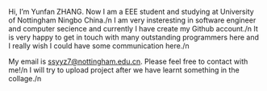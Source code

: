 Hi, I’m Yunfan ZHANG. Now I am a EEE student and studying at University of Nottingham Ningbo China./n
I am very insteresting in software engineer and computer secience and currently I have create my Github account./n
It is very happy to get in touch with many outstanding programmers here and I really wish I could have some communication here./n

My email is ssyyz7@nottingham.edu.cn. Please feel free to contact with me!/n
I will try to upload project after we have learnt something in the collage./n

<!---
OliverZHANG1206/OliverZHANG1206 is a ✨ special ✨ repository because its `README.md` (this file) appears on your GitHub profile.
You can click the Preview link to take a look at your changes.
--->
